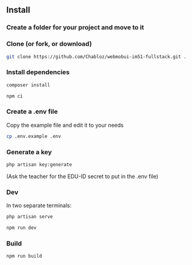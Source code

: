 ## Install

### Create a folder for your project and move to it

### Clone (or fork, or download)

```sh
git clone https://github.com/Chabloz/webmobui-im51-fullstack.git .
```

### Install dependencies

```sh
composer install
```

```sh
npm ci
```

### Create a .env file

Copy the example file and edit it to your needs

```sh
cp .env.example .env
```

### Generate a key

```sh
php artisan key:generate
```

(Ask the teacher for the EDU-ID secret to put in the .env file)

### Dev
In two separate terminals:

```sh
php artisan serve
```

```sh
npm run dev
```

### Build

```sh
npm run build
```